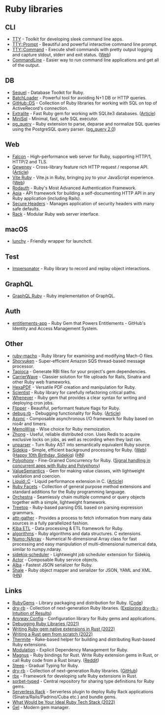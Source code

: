 # Ruby libraries

## CLI

- [TTY](https://github.com/piotrmurach/tty) - Toolkit for developing sleek command line apps.
- [TTY::Prompt](https://github.com/piotrmurach/tty-prompt) - Beautiful and powerful interactive command line prompt.
- [TTY::Command](https://github.com/piotrmurach/tty-command) - Execute shell commands with pretty output logging and capture stdout, stderr and exit status. ([Web](https://ttytoolkit.org/))
- [CommandLine](https://github.com/DragonRuby/command_line) - Easier way to run command line applications and get all of the output.

## DB

- [Sequel](https://github.com/jeremyevans/sequel) - Database Toolkit for Ruby.
- [BatchLoader](https://github.com/exAspArk/batch-loader) - Powerful tool for avoiding N+1 DB or HTTP queries.
- [GitHub::DS](https://github.com/github/github-ds) - Collection of Ruby libraries for working with SQL on top of ActiveRecord's connection.
- [Extralite](https://github.com/digital-fabric/extralite) - Fast Ruby gem for working with SQLite3 databases. ([Article](https://noteflakes.com/articles/2021-12-15-extralite))
- [MiniSql](https://github.com/discourse/mini_sql) - Minimal, fast, safe SQL executor.
- [pg_query](https://github.com/pganalyze/pg_query) - Ruby extension to parse, deparse and normalize SQL queries using the PostgreSQL query parser. ([pg_query 2.0](https://pganalyze.com/blog/pg-query-2-0-postgres-query-parser))

## Web

- [Falcon](https://github.com/socketry/falcon) - High-performance web server for Ruby, supporting HTTP/1, HTTP/2 and TLS.
- [Qeweney](https://github.com/digital-fabric/qeweney) - Cross-library feature rich HTTP request / response API. ([Article](https://noteflakes.com/articles/2021-12-03-qeweney))
- [Vite Ruby](https://github.com/ElMassimo/vite_ruby) - Vite.js in Ruby, bringing joy to your JavaScript experience. ([Web](https://vite-ruby.netlify.app/))
- [Rodauth](https://github.com/jeremyevans/rodauth) - Ruby's Most Advanced Authentication Framework.
- [Apia](https://github.com/krystal/apia) - API framework for building a self-documenting HTTP API in any Ruby application (including Rails).
- [Secure Headers](https://github.com/github/secure_headers) - Manages application of security headers with many safe defaults.
- [Rack](https://github.com/rack/rack) - Modular Ruby web server interface.

## macOS

- [lunchy](https://github.com/eddiezane/lunchy) - Friendly wrapper for launchctl.

## Test

- [Impersonator](https://github.com/jorgemanrubia/impersonator) - Ruby library to record and replay object interactions.

## GraphQL

- [GraphQL Ruby](https://github.com/rmosolgo/graphql-ruby) - Ruby implementation of GraphQL.

## Auth

- [entitlements-app](https://github.com/github/entitlements-app) - Ruby Gem that Powers Entitlements - GitHub's Identity and Access Management System.

## Other

- [ruby-macho](https://github.com/Homebrew/ruby-macho) - Ruby library for examining and modifying Mach-O files.
- [Shoryuken](https://github.com/phstc/shoryuken) - Super-efficient Amazon SQS thread-based message processor.
- [Tapioca](https://github.com/Shopify/tapioca) - Generate RBI files for your project's gem dependencies.
- [CarrierWave](https://github.com/carrierwaveuploader/carrierwave) - Classier solution for file uploads for Rails, Sinatra and other Ruby web frameworks.
- [HexaPDF](https://github.com/gettalong/hexapdf) - Versatile PDF creation and manipulation for Ruby.
- [Scientist](https://github.com/github/scientist) - Ruby library for carefully refactoring critical paths.
- [Whenever](https://github.com/javan/whenever) - Ruby gem that provides a clear syntax for writing and deploying cron jobs.
- [Flipper](https://github.com/jnunemaker/flipper) - Beautiful, performant feature flags for Ruby.
- [debug.rb](https://github.com/ruby/debug) - Debugging functionality for Ruby. ([Article](https://dev.to/st0012/a-sneak-peek-of-ruby-s-new-debugger-5caa))
- [Async](https://github.com/socketry/async) - Composable asynchronous I/O framework for Ruby based on nio4r and timers.
- [MemoWise](https://github.com/panorama-ed/memo_wise) - Wise choice for Ruby memoization.
- [Zhong](https://github.com/nickelser/zhong) - Useful, reliable distributed cron. Uses Redis to acquire exclusive locks on jobs, as well as recording when they last ran.
- [unparser](https://github.com/mbj/unparser) - Turn Ruby AST into semantically equivalent Ruby source.
- [Sidekiq](https://github.com/mperham/sidekiq) - Simple, efficient background processing for Ruby. ([Web](https://sidekiq.org/)) ([Happy 10th Birthday, Sidekiq](https://www.mikeperham.com/2022/01/17/happy-10th-birthday-sidekiq/)) ([HN](https://news.ycombinator.com/item?id=30917740))
- [Polyphony](https://github.com/digital-fabric/polyphony) - Fine-Grained Concurrency for Ruby. ([Signal handling in concurrent apps with Ruby and Polyphony](https://noteflakes.com/articles/2021-11-23-signal-handling))
- [ValueSemantics](https://github.com/tomdalling/value_semantics) - Gem for making value classes, with lightweight validation and coercion.
- [Liquid::C](https://github.com/Shopify/liquid-c) - Liquid performance extension in C. ([Article](https://shopify.engineering/refactor-path-to-faster-rendering-liquid-c))
- [Ruby Facets](https://github.com/rubyworks/facets) - Collection of general purpose method extensions and standard additions for the Ruby programming language.
- [Orchestra](https://github.com/ntl/orchestra) - Seamlessly chain multiple command or query objects together with a simple, lightweight framework.
- [Treetop](https://github.com/cjheath/treetop) - Ruby-based parsing DSL based on parsing expression grammars.
- [attr-gather](https://github.com/ianks/attr-gather) - Provides a process to fetch information from many data sources in a fully parallelized fashion.
- [Kiba ETL](https://github.com/thbar/kiba) - Data processing & ETL framework for Ruby.
- [algorithms](https://github.com/kanwei/algorithms) - Ruby algorithms and data structures. C extensions.
- [Numo::NArray](https://github.com/ruby-numo/numo-narray) - Numerical N-dimensional Array class for fast processing and easy manipulation of multi-dimensional numerical data, similar to numpy.ndaray.
- [sidekiq-scheduler](https://github.com/moove-it/sidekiq-scheduler) - Lightweight job scheduler extension for Sidekiq.
- [Actor](https://github.com/sunny/actor) - Composable Ruby service objects.
- [Alba](https://github.com/okuramasafumi/alba) - Fastest JSON serializer for Ruby.
- [Shale](https://github.com/kgiszczak/shale) - Ruby object mapper and serializer for JSON, YAML and XML. ([HN](https://news.ycombinator.com/item?id=31567755))

## Links

- [RubyGems](https://rubygems.org/) - Library packaging and distribution for Ruby. ([Code](https://github.com/rubygems/rubygems))
- [dry-rb](https://dry-rb.org/) - Collection of next-generation Ruby libraries. ([Exploring dry-rb - Intuition of Results](https://dev.to/baweaver/exploring-dryrb-intuition-of-results-1lnd))
- [Anyway Config](https://github.com/palkan/anyway_config) - Configuration library for Ruby gems and applications.
- [Debugging Ruby Libraries (2021)](https://maximomussini.com/posts/debugging-ruby-libraries/)
- [Writing Ruby gem native extensions in Rust (2022)](https://briankung.dev/2022/01/31/sneak-preview-writing-ruby-gem-native-extensions-in-rust/)
- [Writing a Rust gem from scratch (2022)](https://briankung.dev/2022/02/02/writing-a-rust-gem-from-scratch/)
- [Thermite](https://github.com/malept/thermite) - Rake-based helper for building and distributing Rust-based Ruby extensions.
- [Modulation](https://github.com/digital-fabric/modulation) - Explicit Dependency Management for Ruby.
- [Magnus](https://github.com/matsadler/magnus) - Ruby bindings for Rust. Write Ruby extension gems in Rust, or call Ruby code from a Rust binary. ([Reddit](https://www.reddit.com/r/ruby/comments/tuwlcz/magnus_ruby_bindings_for_rust/))
- [Steep](https://github.com/soutaro/steep) - Gradual Typing for Ruby.
- [dry-rb](https://dry-rb.org/) - Collection of next-generation Ruby libraries. ([GitHub](https://github.com/dry-rb))
- [rbx](https://github.com/ianks/rb-sys) - Framework for developing safe Ruby extensions in Rust.
- [sorbet-typed](https://github.com/sorbet/sorbet-typed) - Central repository for sharing type definitions for Ruby gems.
- [Serverless Rack](https://github.com/logandk/serverless-rack) - Serverless plugin to deploy Ruby Rack applications (Sinatra/Rails/Padrino/Cuba etc.) and bundle gems.
- [What Would be Your Ideal Ruby Tech Stack (2022)](https://www.reddit.com/r/ruby/comments/ueptad/what_would_be_your_ideal_ruby_tech_stack/)
- [Gel](https://github.com/gel-rb/gel) - Modern gem manager.
